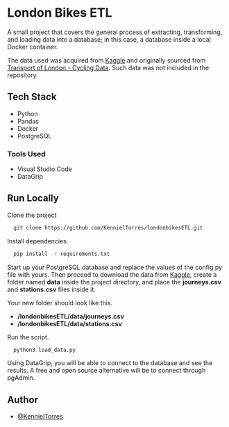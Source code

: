 
# London Bikes ETL

A  small project that covers the general process of extracting, transforming, and loading data into a database; in this case, a database inside a local Docker container.

The data used was acquired from [Kaggle](https://www.kaggle.com/datasets/edenau/london-bike-sharing-system-data) and originally sourced from [Transport of London - Cycling Data](https://cycling.data.tfl.gov.uk/). Such data was not included in the repository.


## Tech Stack
- Python
- Pandas
- Docker
- PostgreSQL

### Tools Used
- Visual Studio Code
- DataGrip
## Run Locally

Clone the project

```bash
  git clone https://github.com/KennielTorres/londonbikesETL.git
```

Install dependencies

```bash
  pip install -r requirements.txt
```

Start up your PostgreSQL database and replace the values of the config.py file with yours. Then proceed to download the data from [Kaggle](https://www.kaggle.com/datasets/edenau/london-bike-sharing-system-data), create a folder named **data** inside the project directory, and place the **journeys.csv** and **stations.csv** files inside it.

Your new folder should look like this.

- **/londonbikesETL/data/journeys.csv**
- **/londonbikesETL/data/stations.csv**

Run the script.
```bash
  python3 load_data.py
```

Using DataGrip, you will be able to connect to the database and see the results. A free and open source alternative will be to connect through pgAdmin.


## Author

- [@KennielTorres](https://www.github.com/KennielTorres)
